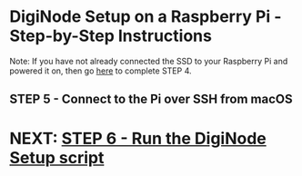 # DigiNode Setup on a Raspberry Pi - Step-by-Step Instructions

Note: If you have not already connected the SSD to your Raspberry Pi and powered it on, then go [here](/docs/rpi_setup_step4_boot_pi.md) to complete STEP 4.

## STEP 5 - Connect to the Pi over SSH from macOS






# NEXT: [STEP 6 - Run the DigiNode Setup script](/docs/rpi_setup_step6_run_diginode_setup.md)
